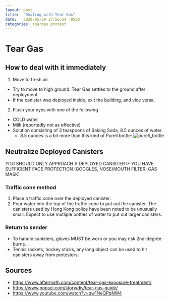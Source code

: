 ```yaml
---
layout: post
title:  "Dealing with Tear Gas"
date:   2020-05-30 17:56:54 -0500
categories: teargas protest
---
```


# Tear Gas

## How to deal with it immediately
1. Move to fresh air
  - Try to move to high ground. Tear Gas settles to the ground after deployment
  - If the canister was deployed inside, exit the building, and vice versa.
2. Flush your eyes with one of the following
  - COLD water
  - Milk (reportedly not as effective)
  - Solution consisting of 3 teaspoons of Baking Soda, 8.5 ounces of water.
    - 8.5 ounces is a bit more than this kind of Purell bottle: ![purell_bottle](https://mcdonaldpaper.com/media/catalog/product/cache/757ea7d2b7282843694bdb6de7a23598/p/u/purell8.jpg)

## Neutralize Deployed Canisters
YOU SHOULD ONLY APPROACH A DEPLOYED CANISTER IF YOU HAVE SUFFICIENT FACE PROTECTION (GOGGLES, NOSE/MOUTH FILTER, GAS MASK)
### Traffic cone method
1. Place a traffic cone over the deployed canister.
2. Pour water into the top of the traffic cone to put out the canister. The canisters used by Hong Kong police have been noted to be unusually small. Expect to use mutliple bottles of water to put out larger canisters.
### Return to sender
- To handle canisters, gloves MUST be worn or you may risk 2nd-degree burns.
- Tennis rackets, hockey sticks, any long object can be used to hit canisters away from protestors.

## Sources
- https://www.aftermath.com/content/tear-gas-exposure-treatment/
- https://www.popsci.com/story/diy/tear-gas-guide/
- https://www.youtube.com/watch?v=qw1NeQPqNW4
